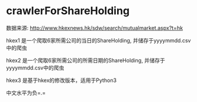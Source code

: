 # crawlerForShareHolding

数据来源: http://www.hkexnews.hk/sdw/search/mutualmarket.aspx?t=hk

hkex1 是一个爬取6家所需公司的当日的ShareHolding, 并储存于yyyymmdd.csv中的爬虫

hkex2 是一个爬取6家所需公司的所需日期的ShareHolding, 并储存于yyyymmdd.csv中的爬虫

hkex3 是基于hkex的修改版本，适用于Python3

中文水平为负=.=
